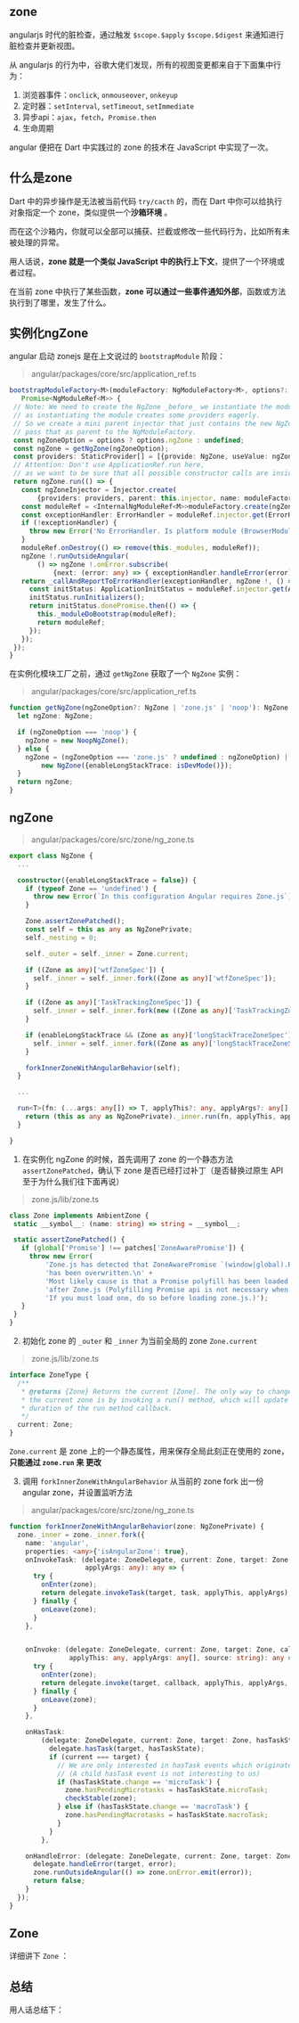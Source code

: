 ## zone

angularjs 时代的脏检查，通过触发 `$scope.$apply` `$scope.$digest` 来通知进行脏检查并更新视图。

从 angularjs 的行为中，谷歌大佬们发现，所有的视图变更都来自于下面集中行为：

1. 浏览器事件：`onclick`, `onmouseover`, `onkeyup`
2. 定时器：`setInterval`, `setTimeout`, `setImmediate`
3. 异步api：`ajax`，`fetch`，`Promise.then`
4. 生命周期

angular 便把在 Dart 中实践过的 zone 的技术在 JavaScript 中实现了一次。


## 什么是zone

Dart 中的异步操作是无法被当前代码 `try/cacth` 的，而在 Dart 中你可以给执行对象指定一个 zone，类似提供一个**沙箱环境** 。

而在这个沙箱内，你就可以全部可以捕获、拦截或修改一些代码行为，比如所有未被处理的异常。

用人话说，**zone 就是一个类似 JavaScript 中的执行上下文**，提供了一个环境或者过程。

在当前 zone 中执行了某些函数，**zone 可以通过一些事件通知外部**，函数或方法执行到了哪里，发生了什么。


## 实例化ngZone

angular 启动 zonejs 是在上文说过的 `bootstrapModule` 阶段：

> angular/packages/core/src/application_ref.ts

```typescript
bootstrapModuleFactory<M>(moduleFactory: NgModuleFactory<M>, options?: BootstrapOptions):
   Promise<NgModuleRef<M>> {
 // Note: We need to create the NgZone _before_ we instantiate the module,
 // as instantiating the module creates some providers eagerly.
 // So we create a mini parent injector that just contains the new NgZone and
 // pass that as parent to the NgModuleFactory.
 const ngZoneOption = options ? options.ngZone : undefined;
 const ngZone = getNgZone(ngZoneOption);
 const providers: StaticProvider[] = [{provide: NgZone, useValue: ngZone}];
 // Attention: Don't use ApplicationRef.run here,
 // as we want to be sure that all possible constructor calls are inside `ngZone.run`!
 return ngZone.run(() => {
   const ngZoneInjector = Injector.create(
       {providers: providers, parent: this.injector, name: moduleFactory.moduleType.name});
   const moduleRef = <InternalNgModuleRef<M>>moduleFactory.create(ngZoneInjector);
   const exceptionHandler: ErrorHandler = moduleRef.injector.get(ErrorHandler, null);
   if (!exceptionHandler) {
     throw new Error('No ErrorHandler. Is platform module (BrowserModule) included?');
   }
   moduleRef.onDestroy(() => remove(this._modules, moduleRef));
   ngZone !.runOutsideAngular(
       () => ngZone !.onError.subscribe(
           {next: (error: any) => { exceptionHandler.handleError(error); }}));
   return _callAndReportToErrorHandler(exceptionHandler, ngZone !, () => {
     const initStatus: ApplicationInitStatus = moduleRef.injector.get(ApplicationInitStatus);
     initStatus.runInitializers();
     return initStatus.donePromise.then(() => {
       this._moduleDoBootstrap(moduleRef);
       return moduleRef;
     });
   });
 });
}
```

在实例化模块工厂之前，通过 `getNgZone` 获取了一个 `NgZone` 实例：

> angular/packages/core/src/application_ref.ts

```typescript
function getNgZone(ngZoneOption?: NgZone | 'zone.js' | 'noop'): NgZone {
  let ngZone: NgZone;

  if (ngZoneOption === 'noop') {
    ngZone = new NoopNgZone();
  } else {
    ngZone = (ngZoneOption === 'zone.js' ? undefined : ngZoneOption) ||
        new NgZone({enableLongStackTrace: isDevMode()});
  }
  return ngZone;
}
```


## ngZone

> angular/packages/core/src/zone/ng_zone.ts

```typescript
export class NgZone {
  ...

  constructor({enableLongStackTrace = false}) {
    if (typeof Zone == 'undefined') {
      throw new Error(`In this configuration Angular requires Zone.js`);
    }

    Zone.assertZonePatched();
    const self = this as any as NgZonePrivate;
    self._nesting = 0;

    self._outer = self._inner = Zone.current;

    if ((Zone as any)['wtfZoneSpec']) {
      self._inner = self._inner.fork((Zone as any)['wtfZoneSpec']);
    }

    if ((Zone as any)['TaskTrackingZoneSpec']) {
      self._inner = self._inner.fork(new ((Zone as any)['TaskTrackingZoneSpec'] as any));
    }

    if (enableLongStackTrace && (Zone as any)['longStackTraceZoneSpec']) {
      self._inner = self._inner.fork((Zone as any)['longStackTraceZoneSpec']);
    }

    forkInnerZoneWithAngularBehavior(self);
  }

  ...

  run<T>(fn: (...args: any[]) => T, applyThis?: any, applyArgs?: any[]): T {
    return (this as any as NgZonePrivate)._inner.run(fn, applyThis, applyArgs) as T;
  }

}
```

1. 在实例化 ngZone 的时候，首先调用了 zone 的一个静态方法 `assertZonePatched`，确认下 zone 是否已经打过补丁（是否替换过原生 API 至于为什么我们往下面再说）

> zone.js/lib/zone.ts

```typescript
class Zone implements AmbientZone {
 static __symbol__: (name: string) => string = __symbol__;

 static assertZonePatched() {
   if (global['Promise'] !== patches['ZoneAwarePromise']) {
     throw new Error(
         'Zone.js has detected that ZoneAwarePromise `(window|global).Promise` ' +
         'has been overwritten.\n' +
         'Most likely cause is that a Promise polyfill has been loaded ' +
         'after Zone.js (Polyfilling Promise api is not necessary when zone.js is loaded. ' +
         'If you must load one, do so before loading zone.js.)');
   }
 }
}
```

2. 初始化 zone 的 `_outer` 和 `_inner` 为当前全局的 zone `Zone.current`

> zone.js/lib/zone.ts

```typescript
interface ZoneType {
  /**
   * @returns {Zone} Returns the current [Zone]. The only way to change
   * the current zone is by invoking a run() method, which will update the current zone for the
   * duration of the run method callback.
   */
  current: Zone;
}
```

`Zone.current` 是 zone 上的一个静态属性，用来保存全局此刻正在使用的 zone，**只能通过 `zone.run` 来 更改**

3. 调用 `forkInnerZoneWithAngularBehavior` 从当前的 zone fork 出一份 angular zone，并设置监听方法

> angular/packages/core/src/zone/ng_zone.ts

```typescript
function forkInnerZoneWithAngularBehavior(zone: NgZonePrivate) {
  zone._inner = zone._inner.fork({
    name: 'angular',
    properties: <any>{'isAngularZone': true},
    onInvokeTask: (delegate: ZoneDelegate, current: Zone, target: Zone, task: Task, applyThis: any,
                   applyArgs: any): any => {
      try {
        onEnter(zone);
        return delegate.invokeTask(target, task, applyThis, applyArgs);
      } finally {
        onLeave(zone);
      }
    },


    onInvoke: (delegate: ZoneDelegate, current: Zone, target: Zone, callback: Function,
               applyThis: any, applyArgs: any[], source: string): any => {
      try {
        onEnter(zone);
        return delegate.invoke(target, callback, applyThis, applyArgs, source);
      } finally {
        onLeave(zone);
      }
    },

    onHasTask:
        (delegate: ZoneDelegate, current: Zone, target: Zone, hasTaskState: HasTaskState) => {
          delegate.hasTask(target, hasTaskState);
          if (current === target) {
            // We are only interested in hasTask events which originate from our zone
            // (A child hasTask event is not interesting to us)
            if (hasTaskState.change == 'microTask') {
              zone.hasPendingMicrotasks = hasTaskState.microTask;
              checkStable(zone);
            } else if (hasTaskState.change == 'macroTask') {
              zone.hasPendingMacrotasks = hasTaskState.macroTask;
            }
          }
        },

    onHandleError: (delegate: ZoneDelegate, current: Zone, target: Zone, error: any): boolean => {
      delegate.handleError(target, error);
      zone.runOutsideAngular(() => zone.onError.emit(error));
      return false;
    }
  });
}
```

## Zone

详细讲下 `Zone` ：




## 总结

用人话总结下：

